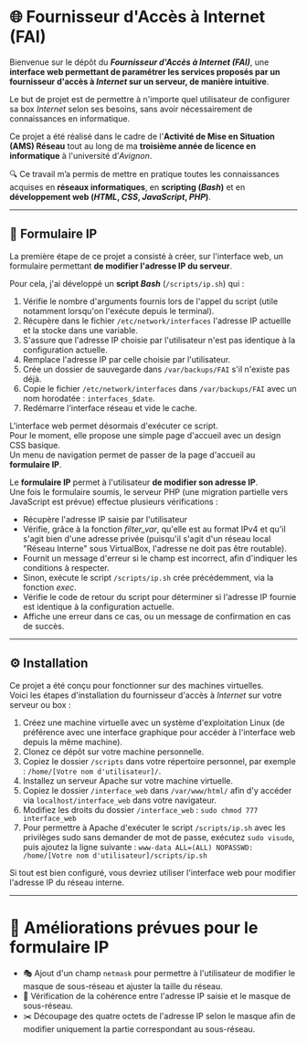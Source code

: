 # 🌐 Fournisseur d'Accès à Internet (FAI)

Bienvenue sur le dépôt du ***Fournisseur d'Accès à Internet (FAI)***, une **interface web permettant de paramétrer les services proposés par un fournisseur d'accès à *Internet* sur un serveur, de manière intuitive**.  

Le but de projet est de permettre à n'importe quel utilisateur de configurer sa box *Internet* selon ses besoins, sans avoir nécessairement de connaissances en informatique.  

Ce projet a été réalisé dans le cadre de l'**Activité de Mise en Situation (AMS) Réseau** tout au long de ma **troisième année de licence en informatique** à l'université d’*Avignon*.  

🔍 Ce travail m’a permis de mettre en pratique toutes les connaissances acquises en **réseaux informatiques**, en **scripting (*Bash*)** et en **développement web (*HTML*, *CSS*, *JavaScript*, *PHP*)**.

---

## 📮 Formulaire IP

La première étape de ce projet a consisté à créer, sur l'interface web, un formulaire permettant **de modifier l'adresse IP du serveur**.  

Pour cela, j'ai développé un **script *Bash*** (`/scripts/ip.sh`) qui :
1. Vérifie le nombre d'arguments fournis lors de l'appel du script (utile notamment lorsqu'on l'exécute depuis le terminal).
2. Récupère dans le fichier `/etc/network/interfaces` l'adresse IP actuellle et la stocke dans une variable.
3. S'assure que l'adresse IP choisie par l'utilisateur n'est pas identique à la configuration actuelle.
4. Remplace l'adresse IP par celle choisie par l'utilisateur.
5. Crée un dossier de sauvegarde dans `/var/backups/FAI` s'il n'existe pas déjà.
6. Copie le fichier `/etc/network/interfaces` dans `/var/backups/FAI` avec un nom horodatée : `interfaces_$date`.
7. Redémarre l'interface réseau et vide le cache.

L'interface web permet désormais d'exécuter ce script.  
Pour le moment, elle propose une simple page d'accueil avec un design CSS basique.  
Un menu de navigation permet de passer de la page d'accueil au **formulaire IP**.  

Le **formulaire IP** permet à l'utilisateur **de modifier son adresse IP**.  
Une fois le formulaire soumis, le serveur PHP (une migration partielle vers JavaScript est prévue) effectue plusieurs vérifications : 
- Récupère l'adresse IP saisie par l'utilisateur
- Vérifie, grâce à la fonction *filter_var*, qu'elle est au format IPv4 et qu'il s'agit bien d'une adresse privée (puisqu'il s'agit d'un réseau local "Réseau Interne" sous VirtualBox, l'adresse ne doit pas être routable).
- Fournit un message d'erreur si le champ est incorrect, afin d'indiquer les conditions à respecter.
- Sinon, exécute le script `/scripts/ip.sh` crée précédemment, via la fonction *exec*.
- Vérifie le code de retour du script pour déterminer si l'adresse IP fournie est identique à la configuration actuelle.
- Affiche une erreur dans ce cas, ou un message de confirmation en cas de succès.

---

## ⚙️ Installation

Ce projet a été conçu pour fonctionner sur des machines virtuelles.  
Voici les étapes d'installation du fournisseur d'accès à *Internet* sur votre serveur ou box :
1. Créez une machine virtuelle avec un système d'exploitation Linux (de préférence avec une interface graphique pour accéder à l'interface web depuis la même machine).
2. Clonez ce dépôt sur votre machine personnelle.   
3. Copiez le dossier `/scripts` dans votre répertoire personnel, par exemple : `/home/[Votre nom d'utilisateur]/`.
4. Installez un serveur Apache sur votre machine virtuelle.
5. Copiez le dossier `/interface_web` dans `/var/www/html/` afin d'y accéder via `localhost/interface_web` dans votre navigateur.
6. Modifiez les droits du dossier `/interface_web` : `sudo chmod 777 interface_web`
7. Pour permettre à Apache d'exécuter le script `/scripts/ip.sh` avec les privilèges sudo sans demander de mot de passe, exécutez `sudo visudo`, puis ajoutez la ligne suivante : `www-data ALL=(ALL) NOPASSWD: /home/[Votre nom d'utilisateur]/scripts/ip.sh`

Si tout est bien configuré, vous devriez utiliser l'interface web pour modifier l'adresse IP du réseau interne.

---

# 🚀 Améliorations prévues pour le formulaire IP

- 🎭 Ajout d'un champ `netmask` pour permettre à l'utilisateur de modifier le masque de sous-réseau et ajuster la taille du réseau.
- 🧮 Vérification de la cohérence entre l'adresse IP saisie et le masque de sous-réseau.
- ✂️ Découpage des quatre octets de l'adresse IP selon le masque afin de modifier uniquement la partie correspondant au sous-réseau.
